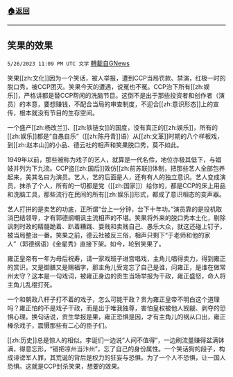 ###  [:house:返回](README.md)
---


## 笑果的效果
`5/26/2023 11:09 PM UTC 文学` [轉載自GNews](https://gnews.org/articles/1334494)

笑果[[zh:文化]]因为一个笑话，被人举报，遭到CCP当局罚款、禁演，红极一时的脱口秀，被CCP团灭。笑果今天的遭遇，说冤也不冤。CCP治下所有[[zh:娱乐]]，严格讲都是替CCP帮闲的洗脑节目。这倒不是出于那些投资者和创作者（演员）的本意，要想赚钱，不配合当局的审查制度，不迎合[[zh:意识形态]]上的宣传，根本就没有节目的生存空间。

一个盛产[[zh:杨改兰]]、[[zh:铁链女]]的国度，没有真正的[[zh:娱乐]]，所有的[[zh:娱乐]]都是“自愚自乐”（[[zh:陈丹青]]语）从[[zh:文革]]时期的八个样板戏，到[[zh:赵本山]]的小品、德云社的相声和笑果脱口秀，莫不如此。

1949年以前，那些被称为戏子的艺人，就算是一代名伶，地位亦极其低下，与娼妓并列为下九流。CCP盗[[zh:国后]]效仿[[zh:前苏联]]体制，把那些艺人全部包养起来，美其名曰为演员。艺人，艺的后面是人，还有有人的独立意识。艺人变成演员，抹杀了个人，所有的一切都是党（[[zh:国家]]）给你的，都是CCP的床上用品和洗脑工具，那些流行在民间的所有[[zh:娱乐]]形式，都成了意识相态的变声器。

艺人打拼的是卖艺的功底，正所谓“台上一分钟，台下十年功。”演员靠的是投机取消巴结领导，才有郭德纲嘲讽主流相声的不堪。笑果将外来的脱口秀本土化，剔除讽刺时政的精髓跪着、趴着糟践、耍贱和卖贱自己、愚乐大众，就这还碰上钉子，被当局整治一番。笑果之前，德云社被反三俗，相声只剩下“于老师和他的家人”（郭德纲语）《金星秀》直接下架。如今，轮到笑果了。

雍正皇帝有一年为母后祝寿，请一家戏班子进宫唱戏，主角儿唱得卖力，得到雍正的赏识，又是御膳又是赐福字，那主角儿受宠忘了自己是谁，问雍正，是谁在做常州太守？这本是一句戏词，被雍正身边的贡生当场举报为干政，雍正盛怒，命人将主角儿乱棍打死。

一个和朝政八杆子打不着的戏子，怎么可能干政？贵为雍正皇帝不明白这个道理吗？雍正怕的不是戏子干政，而是出于唯我独尊，害怕皇权被他人觊觎、剥夺的恐惧心理。换句话说，贡生举报是果，雍正恐惧是因，才有主角儿的祸从口出，雍正棒杀戏子，震慑那些有二心的臣子们。

[[zh:历史]]总是惊人的相似。李诞们一边说“人间不值得”，一边刷流量赚得盆满钵满，得意忘形，“错把凉州当汴州”，忘了自己的身份属性。一个笑话狗的段子，构成诽谤军人罪，其荒诞的背后是权力的狂妄与恐惧。为了一个人不恐惧，让一国人恐惧。这就是CCP封杀笑果，想要的效果。

